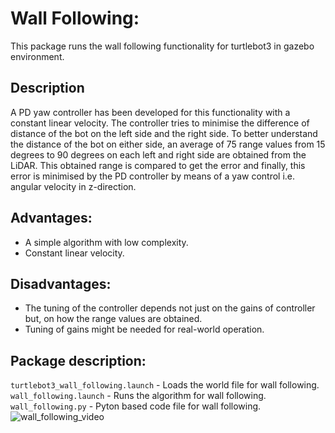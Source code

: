 # Wall Following:
This package runs the wall following functionality for turtlebot3 in gazebo environment.

## Description

A PD yaw controller has been developed for this functionality with a constant linear velocity. The controller tries to minimise the difference of distance of the bot on the left side and the right side. To better understand the distance of the bot on either side, an average of 75 range values from 15 degrees to 90 degrees on each left and right side are obtained from the LiDAR. This obtained range is compared to get the error and finally, this error is minimised by the PD controller by means of a yaw control i.e. angular velocity in z-direction.

## Advantages:
- A simple algorithm with low complexity.
- Constant linear velocity.

## Disadvantages:
- The tuning of the controller depends not just on the gains of controller but, on how the range values are obtained.
- Tuning of gains might be needed for real-world operation.

## Package description:
```turtlebot3_wall_following.launch``` - Loads the world file for wall following.
```wall_following.launch``` - Runs the algorithm for wall following.
```wall_following.py``` - Pyton based code file for wall following.
![wall_following_video](https://github.com/jagadeeshmadinni/aue8230_sp24_team3/assets/100736973/de42c6b1-fe7f-48d5-9d4b-c67a41638286)
